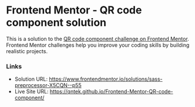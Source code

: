 # Frontend Mentor - QR code component solution

This is a solution to the [QR code component challenge on Frontend Mentor](https://www.frontendmentor.io/challenges/qr-code-component-iux_sIO_H). Frontend Mentor challenges help you improve your coding skills by building realistic projects. 

### Links

- Solution URL: https://www.frontendmentor.io/solutions/sass-preprocessor-X5CQN--p55
- Live Site URL: https://qntek.github.io/Frontend-Mentor-QR-code-component/



